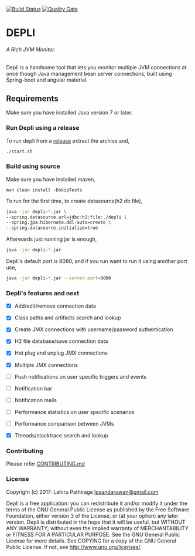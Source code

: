 [![Build Status](https://travis-ci.org/lpsandaruwan/depli.png)](https://travis-ci.org/lpsandaruwan/depli) [![Quality Gate](https://sonarqube.com/api/badges/gate?key=com.depli:depli)](https://sonarqube.com/dashboard/index/com.depli:depli)


# DEPLI

###### A Rich JVM Monitor.

Depli is a handsome tool that lets you monitor multiple JVM connections at once though Java management bean server connections, built using Spring-boot and angular material.

## Requirements
Make sure you have installed Java version 7 or later.


### Run Depli using a release
To run depli from a [release](https://github.com/lpsandaruwan/depli/releases) extract the archive and,

```bash
./start.sh
```


### Build using source

Make sure you have installed maven,
```
mvn clean install -DskipTests
```

To run for the first time, to create datasource(h2 db file),
```bash
java -jar depli-*.jar \
--spring.datasource.url=jdbc:h2:file:./depli \
--spring.jpa.hibernate.ddl-auto=create \
--spring.datasource.initialize=true
```

Afterwards just running jar is enough,

```bash
java -jar depli-*.jar
```

Depli's default port is 8080, and if you run want to run it using another port use,
```bash
java -jar depli-*.jar --server.port=9000
```


### Depli's features and next
- [x] Add/edit/remove connection data
- [x] Class paths and artifacts search and lookup
- [x] Create JMX connections with username/password authentication
- [x] H2 file database/save connection data
- [x] Hot plug and unplug JMX connections
- [x] Multiple JMX connections
- [ ] Push notifications on user specific triggers and events
- [ ] Notification bar
- [ ] Notification mails
- [ ] Performance statistics on user specific scenarios
- [ ] Performance comparison between JVMs
- [x] Threads/stacktrace search and lookup


### Contributing
Please refer [CONTRIBUTING.md](https://github.com/lpsandaruwan/depli/blob/master/CONTRIBUTING.md)


### License

Copyright (c) 2017: Lahiru Pathirage <lpsandaruwan@gmail.com>

Depli is a free application: you can redistribute it and/or modify it under the terms of the GNU General Public License as published by the Free Software Foundation, either version 3 of the License, or (at your option) any later version.
Depli is distributed in the hope that it will be useful, but WITHOUT ANY WARRANTY; without even the implied warranty of MERCHANTABILITY or FITNESS FOR A PARTICULAR PURPOSE. See the GNU General Public License for more details.
See COPYING for a copy of the GNU General Public License.
If not, see http://www.gnu.org/licenses/.
